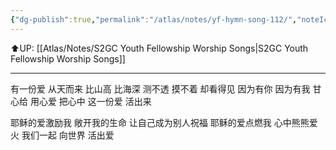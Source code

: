 ```yaml
---
{"dg-publish":true,"permalink":"/atlas/notes/yf-hymn-song-112/","noteIcon":""}
---
```


⬆️UP: [[Atlas/Notes/S2GC Youth Fellowship Worship Songs\|S2GC Youth Fellowship Worship Songs]]

---

有一份爱 从天而来 比山高 比海深
测不透 摸不着 却看得见
因为有你 因为有我 甘心给 用心爱
把心中 这一份爱 活出来

耶稣的爱激励我 敞开我的生命
让自己成为别人祝福
耶稣的爱点燃我 心中熊熊爱火
我们一起 向世界 活出爱